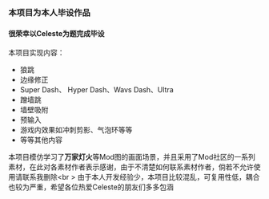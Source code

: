 ### 本项目为本人毕设作品
#### 很荣幸以Celeste为题完成毕设

本项目实现内容：
- 狼跳
- 边缘修正
- Super Dash、 Hyper Dash、Wavs Dash、Ultra
- 蹭墙跳
- 墙壁吸附
- 预输入
- 游戏内效果如冲刺剪影、气泡环等等
- 等等其他内容

本项目模仿学习了**万家灯火**等Mod图的画面场景，并且采用了Mod社区的一系列素材，在此对各素材作者表示感谢，由于不清楚如何联系素材作者，倘若不允许使用请联系我删除<br \>
由于本人开发经验少，本项目比较混乱，可复用性低，耦合也较为严重，希望各位热爱Celeste的朋友们多多包涵
